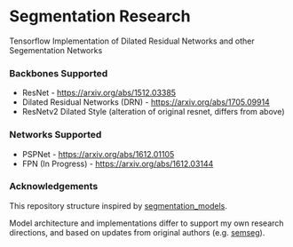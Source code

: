 # Segmentation Research
Tensorflow Implementation of Dilated Residual Networks and other Segementation Networks

### Backbones Supported
- ResNet - https://arxiv.org/abs/1512.03385
- Dilated Residual Networks (DRN) - https://arxiv.org/abs/1705.09914
- ResNetv2 Dilated Style (alteration of original resnet, differs from above)

### Networks Supported

- PSPNet - https://arxiv.org/abs/1612.01105
- FPN (In Progress) - https://arxiv.org/abs/1612.03144

### Acknowledgements

This repository structure inspired by [segmentation_models](https://github.com/qubvel/segmentation_models). 

Model architecture and implementations differ to support my own research directions, and based on updates from original authors (e.g. [semseg](https://github.com/hszhao/semseg)). 